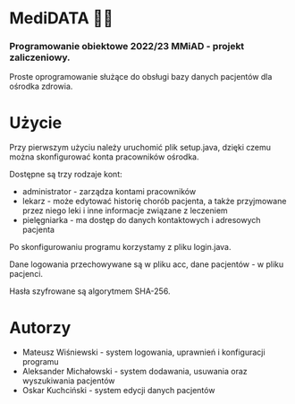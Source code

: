 
# MediDATA 🏥💉

### Programowanie obiektowe 2022/23 MMiAD - projekt zaliczeniowy.

Proste oprogramowanie służące do obsługi bazy danych pacjentów dla ośrodka zdrowia.

# Użycie
Przy pierwszym użyciu należy uruchomić plik setup.java, dzięki czemu można skonfigurować konta pracowników ośrodka.

Dostępne są trzy rodzaje kont:
* administrator - zarządza kontami pracowników
* lekarz - może edytować historię chorób pacjenta, a także przyjmowane przez niego leki i inne informacje związane z leczeniem
* pielęgniarka - ma dostęp do danych kontaktowych i adresowych pacjenta

Po skonfigurowaniu programu korzystamy z pliku login.java.

Dane logowania przechowywane są w pliku acc, dane pacjentów - w pliku pacjenci.

Hasła szyfrowane są algorytmem SHA-256.

# Autorzy
* Mateusz Wiśniewski - system logowania, uprawnień i konfiguracji programu
* Aleksander Michałowski - system dodawania, usuwania oraz wyszukiwania pacjentów
* Oskar Kuchciński - system edycji danych pacjentów
